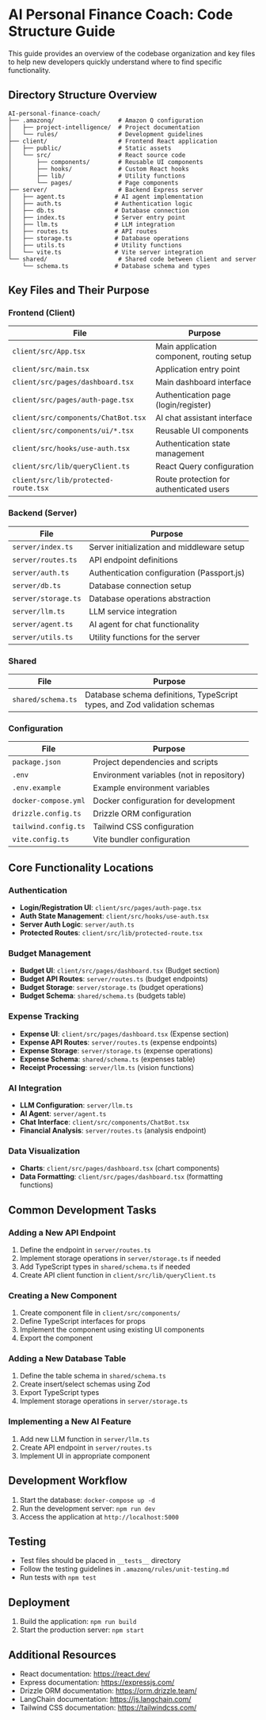 # AI Personal Finance Coach: Code Structure Guide

This guide provides an overview of the codebase organization and key files to help new developers quickly understand where to find specific functionality.

## Directory Structure Overview

```
AI-personal-finance-coach/
├── .amazonq/                  # Amazon Q configuration
│   ├── project-intelligence/  # Project documentation
│   └── rules/                 # Development guidelines
├── client/                    # Frontend React application
│   ├── public/                # Static assets
│   └── src/                   # React source code
│       ├── components/        # Reusable UI components
│       ├── hooks/             # Custom React hooks
│       ├── lib/               # Utility functions
│       └── pages/             # Page components
├── server/                    # Backend Express server
│   ├── agent.ts              # AI agent implementation
│   ├── auth.ts               # Authentication logic
│   ├── db.ts                 # Database connection
│   ├── index.ts              # Server entry point
│   ├── llm.ts                # LLM integration
│   ├── routes.ts             # API routes
│   ├── storage.ts            # Database operations
│   ├── utils.ts              # Utility functions
│   └── vite.ts               # Vite server integration
└── shared/                    # Shared code between client and server
    └── schema.ts             # Database schema and types
```

## Key Files and Their Purpose

### Frontend (Client)

| File | Purpose |
|------|---------|
| `client/src/App.tsx` | Main application component, routing setup |
| `client/src/main.tsx` | Application entry point |
| `client/src/pages/dashboard.tsx` | Main dashboard interface |
| `client/src/pages/auth-page.tsx` | Authentication page (login/register) |
| `client/src/components/ChatBot.tsx` | AI chat assistant interface |
| `client/src/components/ui/*.tsx` | Reusable UI components |
| `client/src/hooks/use-auth.tsx` | Authentication state management |
| `client/src/lib/queryClient.ts` | React Query configuration |
| `client/src/lib/protected-route.tsx` | Route protection for authenticated users |

### Backend (Server)

| File | Purpose |
|------|---------|
| `server/index.ts` | Server initialization and middleware setup |
| `server/routes.ts` | API endpoint definitions |
| `server/auth.ts` | Authentication configuration (Passport.js) |
| `server/db.ts` | Database connection setup |
| `server/storage.ts` | Database operations abstraction |
| `server/llm.ts` | LLM service integration |
| `server/agent.ts` | AI agent for chat functionality |
| `server/utils.ts` | Utility functions for the server |

### Shared

| File | Purpose |
|------|---------|
| `shared/schema.ts` | Database schema definitions, TypeScript types, and Zod validation schemas |

### Configuration

| File | Purpose |
|------|---------|
| `package.json` | Project dependencies and scripts |
| `.env` | Environment variables (not in repository) |
| `.env.example` | Example environment variables |
| `docker-compose.yml` | Docker configuration for development |
| `drizzle.config.ts` | Drizzle ORM configuration |
| `tailwind.config.ts` | Tailwind CSS configuration |
| `vite.config.ts` | Vite bundler configuration |

## Core Functionality Locations

### Authentication

- **Login/Registration UI**: `client/src/pages/auth-page.tsx`
- **Auth State Management**: `client/src/hooks/use-auth.tsx`
- **Server Auth Logic**: `server/auth.ts`
- **Protected Routes**: `client/src/lib/protected-route.tsx`

### Budget Management

- **Budget UI**: `client/src/pages/dashboard.tsx` (Budget section)
- **Budget API Routes**: `server/routes.ts` (budget endpoints)
- **Budget Storage**: `server/storage.ts` (budget operations)
- **Budget Schema**: `shared/schema.ts` (budgets table)

### Expense Tracking

- **Expense UI**: `client/src/pages/dashboard.tsx` (Expense section)
- **Expense API Routes**: `server/routes.ts` (expense endpoints)
- **Expense Storage**: `server/storage.ts` (expense operations)
- **Expense Schema**: `shared/schema.ts` (expenses table)
- **Receipt Processing**: `server/llm.ts` (vision functions)

### AI Integration

- **LLM Configuration**: `server/llm.ts`
- **AI Agent**: `server/agent.ts`
- **Chat Interface**: `client/src/components/ChatBot.tsx`
- **Financial Analysis**: `server/routes.ts` (analysis endpoint)

### Data Visualization

- **Charts**: `client/src/pages/dashboard.tsx` (chart components)
- **Data Formatting**: `client/src/pages/dashboard.tsx` (formatting functions)

## Common Development Tasks

### Adding a New API Endpoint

1. Define the endpoint in `server/routes.ts`
2. Implement storage operations in `server/storage.ts` if needed
3. Add TypeScript types in `shared/schema.ts` if needed
4. Create API client function in `client/src/lib/queryClient.ts`

### Creating a New Component

1. Create component file in `client/src/components/`
2. Define TypeScript interfaces for props
3. Implement the component using existing UI components
4. Export the component

### Adding a New Database Table

1. Define the table schema in `shared/schema.ts`
2. Create insert/select schemas using Zod
3. Export TypeScript types
4. Implement storage operations in `server/storage.ts`

### Implementing a New AI Feature

1. Add new LLM function in `server/llm.ts`
2. Create API endpoint in `server/routes.ts`
3. Implement UI in appropriate component

## Development Workflow

1. Start the database: `docker-compose up -d`
2. Run the development server: `npm run dev`
3. Access the application at `http://localhost:5000`

## Testing

- Test files should be placed in `__tests__` directory
- Follow the testing guidelines in `.amazonq/rules/unit-testing.md`
- Run tests with `npm test`

## Deployment

1. Build the application: `npm run build`
2. Start the production server: `npm start`

## Additional Resources

- React documentation: https://react.dev/
- Express documentation: https://expressjs.com/
- Drizzle ORM documentation: https://orm.drizzle.team/
- LangChain documentation: https://js.langchain.com/
- Tailwind CSS documentation: https://tailwindcss.com/